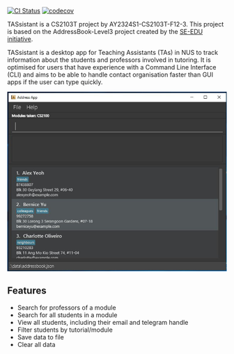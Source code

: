 [![CI Status](https://github.com/AY2324S1-CS2103T-F12-3/tp/actions/workflows/gradle.yml/badge.svg)](https://github.com/AY2324S1-CS2103T-F12-3/tp/actions)
[![codecov](https://codecov.io/gh/AY2324S1-CS2103T-F12-3/tp/graph/badge.svg?token=RAXXV5LJ1R)](https://codecov.io/gh/AY2324S1-CS2103T-F12-3/tp)

TASsistant is a CS2103T project by AY2324S1-CS2103T-F12-3.
This project is based on the AddressBook-Level3 project created by the [SE-EDU initiative](https://se-education.org).

TASsistant is a desktop app for Teaching Assistants (TAs) in NUS to track information about the students and professors
involved in tutoring. It is optimised for users that have experience with a Command Line Interface (CLI) and aims to be
able to handle contact organisation faster than GUI apps if the user can type quickly.

![Ui](docs/images/Ui.png)

## Features
* Search for professors of a module
* Search for all students in a module
* View all students, including their email and telegram handle
* Filter students by tutorial/module
* Save data to file
* Clear all data
